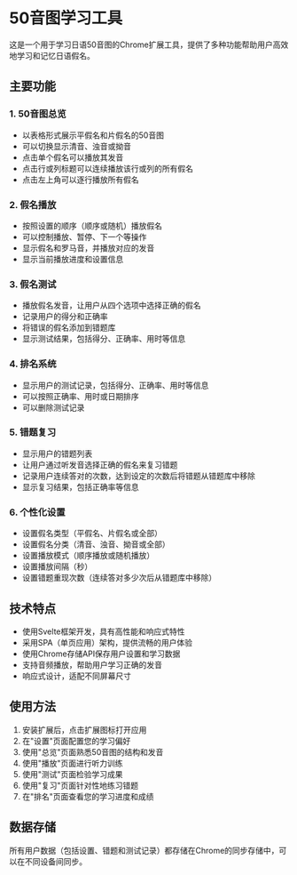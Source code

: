 # 50音图学习工具

这是一个用于学习日语50音图的Chrome扩展工具，提供了多种功能帮助用户高效地学习和记忆日语假名。

## 主要功能

### 1. 50音图总览

- 以表格形式展示平假名和片假名的50音图
- 可以切换显示清音、浊音或拗音
- 点击单个假名可以播放其发音
- 点击行或列标题可以连续播放该行或列的所有假名
- 点击左上角可以逐行播放所有假名

### 2. 假名播放

- 按照设置的顺序（顺序或随机）播放假名
- 可以控制播放、暂停、下一个等操作
- 显示假名和罗马音，并播放对应的发音
- 显示当前播放进度和设置信息

### 3. 假名测试

- 播放假名发音，让用户从四个选项中选择正确的假名
- 记录用户的得分和正确率
- 将错误的假名添加到错题库
- 显示测试结果，包括得分、正确率、用时等信息

### 4. 排名系统

- 显示用户的测试记录，包括得分、正确率、用时等信息
- 可以按照正确率、用时或日期排序
- 可以删除测试记录

### 5. 错题复习

- 显示用户的错题列表
- 让用户通过听发音选择正确的假名来复习错题
- 记录用户连续答对的次数，达到设定的次数后将错题从错题库中移除
- 显示复习结果，包括正确率等信息

### 6. 个性化设置

- 设置假名类型（平假名、片假名或全部）
- 设置假名分类（清音、浊音、拗音或全部）
- 设置播放模式（顺序播放或随机播放）
- 设置播放间隔（秒）
- 设置错题重现次数（连续答对多少次后从错题库中移除）

## 技术特点

- 使用Svelte框架开发，具有高性能和响应式特性
- 采用SPA（单页应用）架构，提供流畅的用户体验
- 使用Chrome存储API保存用户设置和学习数据
- 支持音频播放，帮助用户学习正确的发音
- 响应式设计，适配不同屏幕尺寸

## 使用方法

1. 安装扩展后，点击扩展图标打开应用
2. 在"设置"页面配置您的学习偏好
3. 使用"总览"页面熟悉50音图的结构和发音
4. 使用"播放"页面进行听力训练
5. 使用"测试"页面检验学习成果
6. 使用"复习"页面针对性地练习错题
7. 在"排名"页面查看您的学习进度和成绩

## 数据存储

所有用户数据（包括设置、错题和测试记录）都存储在Chrome的同步存储中，可以在不同设备间同步。
